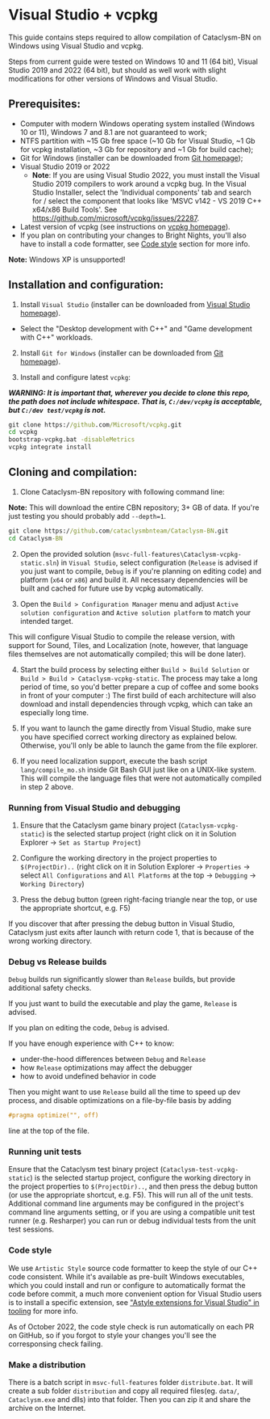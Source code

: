 # Visual Studio + vcpkg

This guide contains steps required to allow compilation of Cataclysm-BN on Windows using Visual
Studio and vcpkg.

Steps from current guide were tested on Windows 10 and 11 (64 bit), Visual Studio 2019 and 2022 (64
bit), but should as well work with slight modifications for other versions of Windows and Visual
Studio.

## Prerequisites:

- Computer with modern Windows operating system installed (Windows 10 or 11), Windows 7 and 8.1 are
  not guaranteed to work;
- NTFS partition with ~15 Gb free space (~10 Gb for Visual Studio, ~1 Gb for vcpkg installation, ~3
  Gb for repository and ~1 Gb for build cache);
- Git for Windows (installer can be downloaded from [Git homepage](https://git-scm.com/));
- Visual Studio 2019 or 2022
  - **Note**: If you are using Visual Studio 2022, you must install the Visual Studio 2019 compilers
    to work around a vcpkg bug. In the Visual Studio Installer, select the 'Individual components'
    tab and search for / select the component that looks like 'MSVC v142 - VS 2019 C++ x64/x86 Build
    Tools'. See https://github.com/microsoft/vcpkg/issues/22287.
- Latest version of vcpkg (see instructions on
  [vcpkg homepage](https://github.com/Microsoft/vcpkg)).
- If you plan on contributing your changes to Bright Nights, you'll also have to install a code
  formatter, see [Code style](#code-style) section for more info.

**Note:** Windows XP is unsupported!

## Installation and configuration:

1. Install `Visual Studio` (installer can be downloaded from
   [Visual Studio homepage](https://visualstudio.microsoft.com/)).

- Select the "Desktop development with C++" and "Game development with C++" workloads.

2. Install `Git for Windows` (installer can be downloaded from
   [Git homepage](https://git-scm.com/)).

3. Install and configure latest `vcpkg`:

_**WARNING: It is important that, wherever you decide to clone this repo, the path does not include
whitespace. That is, `C:/dev/vcpkg` is acceptable, but `C:/dev test/vcpkg` is not.**_

```cmd
git clone https://github.com/Microsoft/vcpkg.git
cd vcpkg
bootstrap-vcpkg.bat -disableMetrics
vcpkg integrate install
```

## Cloning and compilation:

1. Clone Cataclysm-BN repository with following command line:

**Note:** This will download the entire CBN repository; 3+ GB of data. If you're just testing you
should probably add `--depth=1`.

```cmd
git clone https://github.com/cataclysmbnteam/Cataclysm-BN.git
cd Cataclysm-BN
```

2. Open the provided solution (`msvc-full-features\Cataclysm-vcpkg-static.sln`) in `Visual Studio`,
   select configuration (`Release` is advised if you just want to compile, `Debug` is if you're
   planning on editing code) and platform (`x64` or `x86`) and build it. All necessary dependencies
   will be built and cached for future use by vcpkg automatically.

3. Open the `Build > Configuration Manager` menu and adjust `Active solution configuration` and
   `Active solution platform` to match your intended target.

This will configure Visual Studio to compile the release version, with support for Sound, Tiles, and
Localization (note, however, that language files themselves are not automatically compiled; this
will be done later).

4. Start the build process by selecting either `Build > Build Solution` or
   `Build > Build > Cataclysm-vcpkg-static`. The process may take a long period of time, so you'd
   better prepare a cup of coffee and some books in front of your computer :) The first build of
   each architecture will also download and install dependencies through vcpkg, which can take an
   especially long time.

5. If you want to launch the game directly from Visual Studio, make sure you have specified correct
   working directory as explained below. Otherwise, you'll only be able to launch the game from the
   file explorer.

6. If you need localization support, execute the bash script `lang/compile_mo.sh` inside Git Bash
   GUI just like on a UNIX-like system. This will compile the language files that were not
   automatically compiled in step 2 above.

### Running from Visual Studio and debugging

1. Ensure that the Cataclysm game binary project (`Cataclysm-vcpkg-static`) is the selected startup
   project (right click on it in Solution Explorer -> `Set as Startup Project`)

2. Configure the working directory in the project properties to `$(ProjectDir)..` (right click on it
   in Solution Explorer -> `Properties` -> select `All Configurations` and `All Platforms` at the
   top -> `Debugging` -> `Working Directory`)

3. Press the debug button (green right-facing triangle near the top, or use the appropriate
   shortcut, e.g. F5)

If you discover that after pressing the debug button in Visual Studio, Cataclysm just exits after
launch with return code 1, that is because of the wrong working directory.

### Debug vs Release builds

`Debug` builds run significantly slower than `Release` builds, but provide additional safety checks.

If you just want to build the executable and play the game, `Release` is advised.

If you plan on editing the code, `Debug` is advised.

If you have enough experience with C++ to know:

- under-the-hood differences between `Debug` and `Release`
- how `Release` optimizations may affect the debugger
- how to avoid undefined behavior in code

Then you might want to use `Release` build all the time to speed up dev process, and disable
optimizations on a file-by-file basis by adding

```cpp
#pragma optimize("", off)
```

line at the top of the file.

### Running unit tests

Ensure that the Cataclysm test binary project (`Cataclysm-test-vcpkg-static`) is the selected
startup project, configure the working directory in the project properties to `$(ProjectDir)..`, and
then press the debug button (or use the appropriate shortcut, e.g. F5). This will run all of the
unit tests. Additional command line arguments may be configured in the project's command line
arguments setting, or if you are using a compatible unit test runner (e.g. Resharper) you can run or
debug individual tests from the unit test sessions.

### Code style

We use `Artistic Style` source code formatter to keep the style of our C++ code consistent. While
it's available as pre-built Windows executables, which you could install and run or configure to
automatically format the code before commit, a much more convenient option for Visual Studio users
is to install a specific extension, see
["Astyle extensions for Visual Studio" in tooling](../../reference/tooling.md#astyle-extensions-for-visual-studio)
for more info.

As of October 2022, the code style check is run automatically on each PR on GitHub, so if you forgot
to style your changes you'll see the corresponsing check failing.

### Make a distribution

There is a batch script in `msvc-full-features` folder `distribute.bat`. It will create a sub folder
`distribution` and copy all required files(eg. `data/`, `Cataclysm.exe` and dlls) into that folder.
Then you can zip it and share the archive on the Internet.
